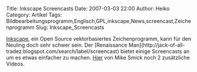 Title: Inkscape Screencasts
Date: 2007-03-03 22:00
Author: Heiko
Category: Artikel
Tags: Bildbearbeitungsprogramm,Englisch,GPL,inkscape,News,screencast,Zeichenprogramm
Slug: Inkscape_Screencasts

[Inkscape](http://de.wikipedia.org/wiki/Inkscape), ein Open Source
vektorbasiertes Zeichenprogramm, kann für den Neuling doch sehr schwer sein.
Der [Renaissance Man](http://jack-of-all-
tradez.blogspot.com/search/label/screencast) bietet einige Screencasts an um
es etwas einfacher zu machen.
[Hier](http://www.smick.net/index.php?n=Main.Tutorials) von Mike Smick noch 2
zusätzliche Videos.

